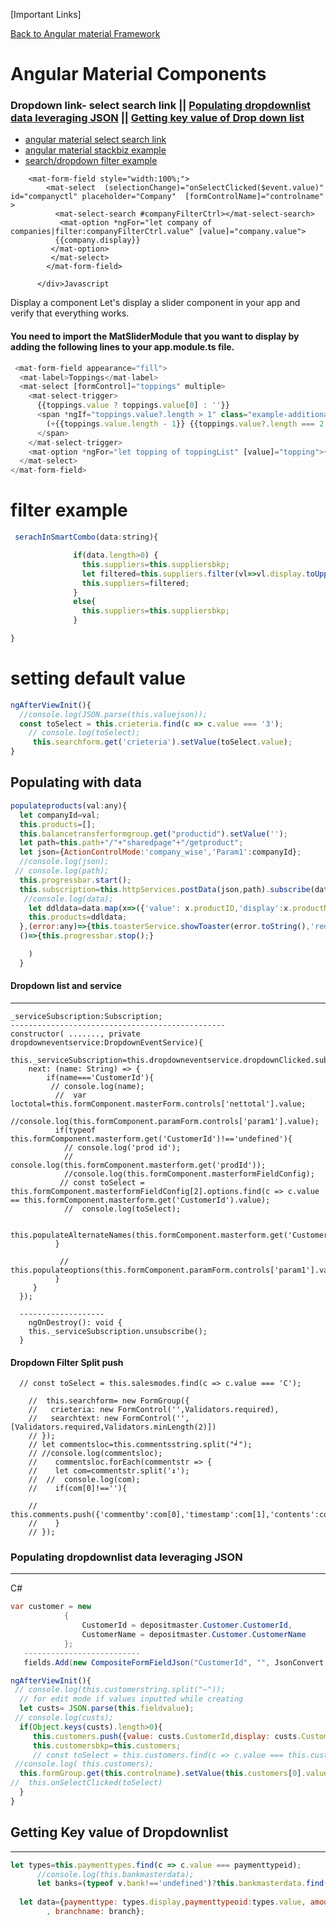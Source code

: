 [Important Links]

[Back to Angular material Framework](https://github.com/atiq-shumon/angularframework)


# Angular Material Components
### Dropdown link- select search link || [Populating dropdownlist data leveraging JSON](#Populating-dropdownlist-data-leveraging-JSON) || [Getting key value of Drop down list](#Getting-Key-value-of-Dropdownlist)

- [angular material select search link](https://www.npmjs.com/package/ngx-mat-select-search)
- [angular material stackbiz example](https://stackblitz.com/edit/mat-select-search)
- [search/dropdown filter example](#filter-example)
```<div  [formGroup]="formGroup" style="width:100%;">
    <mat-form-field style="width:100%;">
        <mat-select  (selectionChange)="onSelectClicked($event.value)" id="companyctl" placeholder="Company"  [formControlName]="controlname" >
          <mat-select-search #companyFilterCtrl></mat-select-search>
           <mat-option *ngFor="let company of companies|filter:companyFilterCtrl.value" [value]="company.value">
          {{company.display}}
         </mat-option>
         </mat-select>
        </mat-form-field>

      </div>Javascript

```

Display a component
Let's display a slider component in your app and verify that everything works.

#### You need to import the MatSliderModule that you want to display by adding the following lines to your app.module.ts file.

```Javascript
 <mat-form-field appearance="fill">
  <mat-label>Toppings</mat-label>
  <mat-select [formControl]="toppings" multiple>
    <mat-select-trigger>
      {{toppings.value ? toppings.value[0] : ''}}
      <span *ngIf="toppings.value?.length > 1" class="example-additional-selection">
        (+{{toppings.value.length - 1}} {{toppings.value?.length === 2 ? 'other' : 'others'}})
      </span>
    </mat-select-trigger>
    <mat-option *ngFor="let topping of toppingList" [value]="topping">{{topping}}</mat-option>
  </mat-select>
</mat-form-field>

```

# filter example
``` Javascript
 serachInSmartCombo(data:string){

              if(data.length>0) {
                this.suppliers=this.suppliersbkp;
                let filtered=this.suppliers.filter(vl=>vl.display.toUpperCase().indexOf(data.toUpperCase())!==-1);
                this.suppliers=filtered;
              }
              else{
                this.suppliers=this.suppliersbkp;
              }

}
```
# setting default value
```Javascript
ngAfterViewInit(){
  //console.log(JSON.parse(this.valuejson));
  const toSelect = this.crieteria.find(c => c.value === '3');
    // console.log(toSelect);
     this.searchform.get('crieteria').setValue(toSelect.value);
}
```

## Populating with data
```Javascript
populateproducts(val:any){
  let companyId=val;
  this.products=[];
  this.balancetransferformgroup.get("productid").setValue('');
  let path=this.path+"/"+"sharedpage"+"/getproduct";
  let json={ActionControlMode:'company_wise','Param1':companyId};
  //console.log(json);
 // console.log(path);
  this.progressbar.start();
  this.subscription=this.httpServices.postData(json,path).subscribe(data=>{
   //console.log(data);
    let ddldata=data.map(x=>({'value': x.productID,'display':x.productName}));
    this.products=ddldata;
  },(error:any)=>{this.toasterService.showToaster(error.toString(),'red-snackbar')},
  ()=>{this.progressbar.stop();}

    )
  }
```


#### Dropdown list and service
---------------------------------------
```
_serviceSubscription:Subscription;
------------------------------------------------
constructor( ......., private dropdowneventservice:DropdownEventService){
 this._serviceSubscription=this.dropdowneventservice.dropdownClicked.subscribe({
    next: (name: String) => {
        if(name==='CustomerId'){
         // console.log(name);
          //  var loctotal=this.formComponent.masterForm.controls['nettotal'].value;
          //console.log(this.formComponent.paramForm.controls['param1'].value);
          if(typeof this.formComponent.masterform.get('CustomerId')!=='undefined'){
            // console.log('prod id');
            // console.log(this.formComponent.masterform.get('prodId'));
            //console.log(this.formComponent.masterformFieldConfig);
           // const toSelect = this.formComponent.masterformFieldConfig[2].options.find(c => c.value == this.formComponent.masterform.get('CustomerId').value);
            //  console.log(toSelect);

              this.populateAlternateNames(this.formComponent.masterform.get('CustomerId').value);
          }

           // this.populateoptions(this.formComponent.paramForm.controls['param1'].value,this.formComponent.paramForm.controls['param2'].value);
          }
     }
  });
  
  -------------------
    ngOnDestroy(): void {
    this._serviceSubscription.unsubscribe();
  }
```

#### Dropdown Filter Split push
```
  // const toSelect = this.salesmodes.find(c => c.value === 'C');

    //  this.searchform= new FormGroup({
    //   crieteria: new FormControl('',Validators.required),
    //   searchtext: new FormControl('',[Validators.required,Validators.minLength(2)])
    // });
    // let commentsloc=this.commentsstring.split("╛");
    // //console.log(commentsloc);
    //    commentsloc.forEach(commentstr => {
    //    let com=commentstr.split('↕');
    //  //  console.log(com);
    //    if(com[0]!==''){

    //    this.comments.push({'commentby':com[0],'timestamp':com[1],'contents':com[2],'status':com[3]});
    //    }
    // });
```

### Populating dropdownlist data leveraging JSON
--------------------------------------------------------
C#
```C#
var customer = new
            {
                CustomerId = depositmaster.Customer.CustomerId,
                CustomerName = depositmaster.Customer.CustomerName
            };
   --------------------------         
   fields.Add(new CompositeFormFieldJson("CustomerId", "", JsonConvert.SerializeObject(my_jsondata), "f", new Validation("true"), "ConsumerCustomerFieldComponent", "false"));            
```
```Javascript
ngAfterViewInit(){
 // console.log(this.customerstring.split("~"));
  // for edit mode if values inputted while creating
  let custs= JSON.parse(this.fieldvalue);
 // console.log(custs);
  if(Object.keys(custs).length>0){
     this.customers.push({value: custs.CustomerId,display: custs.CustomerName});
     this.customersbkp=this.customers;
     // const toSelect = this.customers.find(c => c.value === this.custs[0]);
 //console.log( this.customers);
  this.formGroup.get(this.controlname).setValue(this.customers[0].value);
//  this.onSelectClicked(toSelect)
  }
}
```

## Getting Key value of Dropdownlist
-----------------------------------------
```Javascript
let types=this.paymenttypes.find(c => c.value === paymenttypeid);
      //console.log(this.bankmasterdata);
      let banks=(typeof v.bank!=='undefined')?this.bankmasterdata.find(c => c.value === v.bank):{display:'',value:''};
  
  let data={paymenttype: types.display,paymenttypeoid:types.value, amount: amount, reffnumber: reffnumber, date: date, bankname: banks.display,bankoid:banks.value
        , branchname: branch};

```
